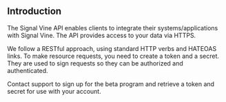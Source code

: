 ## Introduction

The Signal Vine API enables clients to integrate their systems/applications with Signal Vine. The API provides access to your data via HTTPS. 

We follow a RESTful approach, using standard HTTP verbs and HATEOAS links. To make resource requests, you need to create a token and a secret. They are used to sign requests so they can be authorized and authenticated. 

Contact support to sign up for the beta program and retrieve a token and secret for use with your account.
